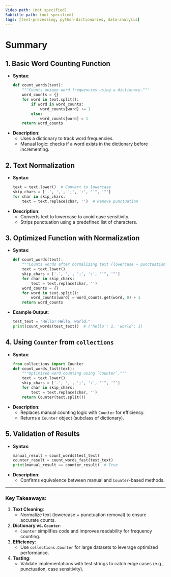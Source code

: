 ```yaml
---
Video path: (not specified)  
Subtitle path: (not specified)  
tags: [text-processing, python-dictionaries, data-analysis]  
---
```


# Summary

## 1. **Basic Word Counting Function**  
   - **Syntax**:  
     ```python  
     def count_words(text):  
         """Counts unique word frequencies using a dictionary."""  
         word_counts = {}  
         for word in text.split():  
             if word in word_counts:  
                 word_counts[word] += 1  
             else:  
                 word_counts[word] = 1  
         return word_counts  
     ```  
   - **Description**:  
     - Uses a dictionary to track word frequencies.  
     - Manual logic: checks if a word exists in the dictionary before incrementing.  

## 2. **Text Normalization**  
   - **Syntax**:  
     ```python  
     text = text.lower()  # Convert to lowercase  
     skip_chars = ['.', ',', ';', ':', "'", '"']  
     for char in skip_chars:  
         text = text.replace(char, '')  # Remove punctuation  
     ```  
   - **Description**:  
     - Converts text to lowercase to avoid case sensitivity.  
     - Strips punctuation using a predefined list of characters.  

## 3. **Optimized Function with Normalization**  
   - **Syntax**:  
     ```python  
     def count_words(text):  
         """Counts words after normalizing text (lowercase + punctuation removal)."""  
         text = text.lower()  
         skip_chars = ['.', ',', ';', ':', "'", '"']  
         for char in skip_chars:  
             text = text.replace(char, '')  
         word_counts = {}  
         for word in text.split():  
             word_counts[word] = word_counts.get(word, 0) + 1  
         return word_counts  
     ```  
   - **Example Output**:  
     ```python  
     test_text = "Hello! Hello, world."  
     print(count_words(test_text))  # {'hello': 2, 'world': 1}  
     ```  

## 4. **Using `Counter` from `collections`**  
   - **Syntax**:  
     ```python  
     from collections import Counter  
     def count_words_fast(text):  
         """Optimized word counting using `Counter`."""  
         text = text.lower()  
         skip_chars = ['.', ',', ';', ':', "'", '"']  
         for char in skip_chars:  
             text = text.replace(char, '')  
         return Counter(text.split())  
     ```  
   - **Description**:  
     - Replaces manual counting logic with `Counter` for efficiency.  
     - Returns a `Counter` object (subclass of dictionary).  

## 5. **Validation of Results**  
   - **Syntax**:  
     ```python  
     manual_result = count_words(test_text)  
     counter_result = count_words_fast(test_text)  
     print(manual_result == counter_result)  # True  
     ```  
   - **Description**:  
     - Confirms equivalence between manual and `Counter`-based methods.  

---

### Key Takeaways:  
1. **Text Cleaning**:  
   - Normalize text (lowercase + punctuation removal) to ensure accurate counts.  
2. **Dictionary vs. `Counter`**:  
   - `Counter` simplifies code and improves readability for frequency counting.  
3. **Efficiency**:  
   - Use `collections.Counter` for large datasets to leverage optimized performance.  
4. **Testing**:  
   - Validate implementations with test strings to catch edge cases (e.g., punctuation, case sensitivity).  